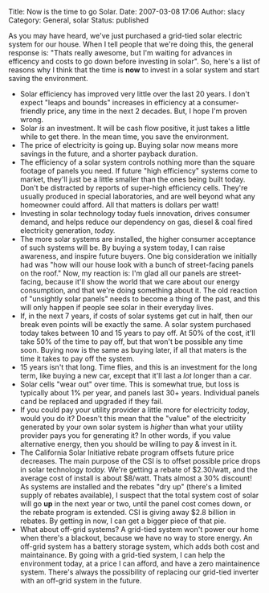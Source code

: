 Title: Now is the time to go Solar. 
Date: 2007-03-08 17:06
Author: slacy
Category: General, solar
Status: published

As you may have heard, we've just purchased a grid-tied solar electric
system for our house. When I tell people that we're doing this, the
general response is: "Thats really awesome, but I'm waiting for advances
in efficency and costs to go down before investing in solar". So, here's
a list of reasons why I think that the time is **now** to invest in a
solar system and start saving the environment.

-   Solar efficiency has improved very little over the last 20 years. I
    don't expect "leaps and bounds" increases in efficiency at a
    consumer-friendly price, any time in the next 2 decades. But, I hope
    I'm proven wrong.
-   Solar *is* an investment. It will be cash flow positive, it just
    takes a little while to get there. In the mean time, you save
    the environment.
-   The price of electricity is going up. Buying solar now means more
    savings in the future, and a shorter payback duration.
-   The efficiency of a solar system controls nothing more than the
    square footage of panels you need. If future "high efficiency"
    systems come to market, they'll just be a little smaller than the
    ones being built today. Don't be distracted by reports of super-high
    efficiency cells. They're usually produced in special laboratories,
    and are well beyond what any homeowner could afford. All that
    matters is dollars per watt!
-   Investing in solar technology today fuels innovation, drives
    consumer demand, and helps reduce our dependency on gas, diesel &
    coal fired electricity generation, *today.*
-   The more solar systems are installed, the higher consumer acceptance
    of such systems will be. By buying a system today, I can raise
    awareness, and inspire future buyers. One big consideration we
    initially had was "how will our house look with a bunch of
    street-facing panels on the roof." Now, my reaction is: I'm glad all
    our panels are street-facing, because it'll show the world that we
    care about our energy consumption, and that we're doing something
    about it. The old reaction of "unsightly solar panels" needs to
    become a thing of the past, and this will only happen if people see
    solar in their everyday lives.
-   If, in the next 7 years, if costs of solar systems get cut in half,
    then our break even points will be exactly the same. A solar system
    purchased today takes between 10 and 15 years to pay off. At 50% of
    the cost, it'll take 50% of the time to pay off, but that won't be
    possible any time soon. Buying now is the same as buying later, if
    all that maters is the time it takes to pay off the system.
-   15 years isn't that long. Time flies, and this is an investment for
    the long term, like buying a new car, except that it'll last a *lot*
    longer than a car.
-   Solar cells "wear out" over time. This is somewhat true, but loss is
    typically about 1% per year, and panels last 30+ years. Individual
    panels cand be replaced and upgraded if they fail.
-   If you could pay your utility provider a little more for electricity
    *today*, would you do it? Doesn't this mean that the "value" of the
    electricity generated by your own solar system is *higher* than what
    your utility provider pays you for generating it? In other words, if
    you value alternative energy, then you should be willing to pay &
    invest in it.
-   The California Solar Initiative rebate program offsets future
    price decreases. The main purpose of the CSI is to offset possible
    price drops in solar technology *today.* We're getting a rebate of
    \$2.30/watt, and the average cost of install is about \$8/watt.
    Thats almost a 30% discount! As systems are installed and the
    rebates "dry up" (there's a limited supply of rebates available), I
    suspect that the total system cost of solar will go **up** in the
    next year or two, until the panel cost comes down, or the rebate
    program is extended. CSI is giving away \$2.8 billion in rebates. By
    getting in now, I can get a bigger piece of that pie.
-   What about off-grid systems? A grid-tied system won't power our home
    when there's a blackout, because we have no way to store energy. An
    off-grid system has a battery storage system, which adds both cost
    and maintainance. By going with a grid-tied system, I can help the
    environment today, at a price I can afford, and have a zero
    maintainence system. There's always the possibility of replacing our
    grid-tied inverter with an off-grid system in the future.

